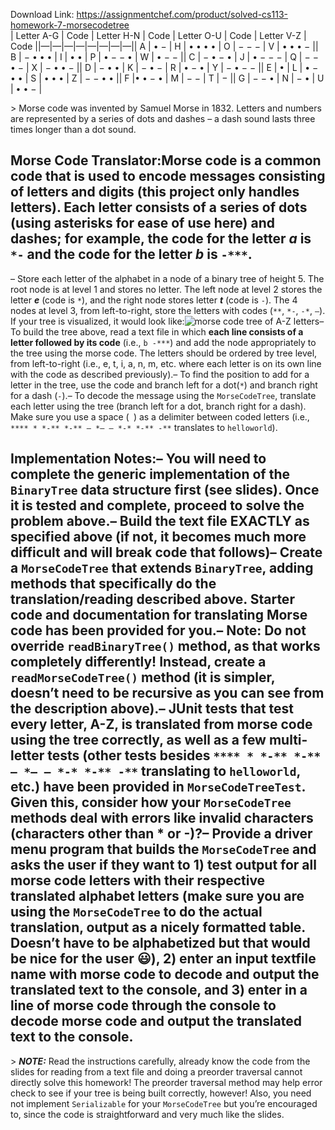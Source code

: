 Download Link: https://assignmentchef.com/product/solved-cs113-homework-7-morsecodetree
<br>
| Letter A-G | Code | Letter H-N | Code | Letter O-U | Code | Letter V-Z | Code ||—|—|—|—|—|—|—|—|| A | • − | H | • • • • | O | − − − | V | • • • −  || B | − • • • | I | • • | P | • − − • | W | • − − || C | − • − • | J | • − − − | Q | − − • − | X | − • • − || D | − • • | K | − • − | R | • − • | Y | − • − − || E | • | L | • − • • | S | • • • | Z | − − • • || F |• • − • | M | − − | T | − || G | − − • | N | − • | U | • • − |

&gt; Morse code was invented by Samuel Morse in 1832. Letters and numbers are represented by a series of dots and dashes – a dash sound lasts three times longer than a dot sound.

## Morse Code Translator:Morse code is a common code that is used to encode messages consisting of letters and digits (this project only handles letters). Each letter consists of a series of dots (using asterisks for ease of use here) and dashes; for example, the code for the letter ***a*** is `*-` and the code for the letter ***b*** is `-***`.

– Store each letter of the alphabet in a node of a binary tree of height 5. The root node is at level 1 and stores no letter. The left node at level 2 stores the letter ***e*** (code is `*`), and the right node stores letter ***t*** (code is `-`).  The 4 nodes at level 3, from left-to-right, store the letters with codes (`**`, `*-`, `-*`, `–`).  If your tree is visualized, it would look like:![morse code tree of A-Z letters](https://i.imgur.com/v8Lr6Nl.png)– To build the tree above, read a text file in which **each line consists of a letter followed by its code** (i.e., `b -***`) and add the node appropriately to the tree using the morse code. The letters should be ordered by tree level, from left-to-right (i.e., e, t, i, a, n, m, etc. where each letter is on its own line with the code as described previously).– To find the position to add for a letter in the tree, use the code and branch left for a dot(`*`) and branch right for a dash (`-`).– To decode the message using the `MorseCodeTree`, translate each letter using the tree (branch left for a dot, branch right for a dash). Make sure you use a space (` `) as a delimiter between coded letters (i.e., `**** * *-** *-** — *– — *-* *-** -**`  translates to `helloworld`).

## Implementation Notes:– You will need to complete the generic implementation of the `BinaryTree` data structure first (see slides). Once it is tested and complete, proceed to solve the problem above.– Build the text file EXACTLY as specified above (if not, it becomes much more difficult and will break code that follows)– Create a `MorseCodeTree` that extends `BinaryTree`, adding methods that specifically do the translation/reading described above. Starter code and documentation for translating Morse code has been provided for you.– Note: Do not override `readBinaryTree()` method, as that works completely differently! Instead, create a `readMorseCodeTree()` method (it is simpler, doesn’t need to be recursive as you can see from the description above).– JUnit tests that test every letter, A-Z, is translated from morse code using the tree correctly, as well as a few multi-letter tests (other tests besides `**** * *-** *-** — *– — *-* *-** -**`  translating to `helloworld`, etc.) have been provided in `MorseCodeTreeTest`. Given this, consider how your `MorseCodeTree` methods deal with errors like invalid characters (characters other than * or -)?– **Provide a driver menu program** that builds the `MorseCodeTree` and asks the user if they want to 1) test output for all morse code letters with their respective translated alphabet letters (make sure you are using the `MorseCodeTree` to do the actual translation, output as a nicely formatted table. Doesn’t have to be alphabetized but that would be nice for the user :smiley:), 2) enter an input textfile name with morse code to decode and output the translated text to the console, and 3) enter in a line of morse code through the console to decode morse code and output the translated text to the console.

&gt; ***NOTE:*** Read the instructions carefully, already know the code from the slides for reading from a text file and doing a preorder traversal cannot directly solve this homework!  The preorder traversal method may help error check to see if your tree is being built correctly, however!  Also, you need not implement `Serializable` for your `MorseCodeTree` but you’re encouraged to, since the code is straightforward and very much like the slides.